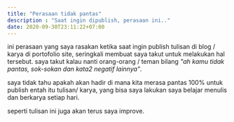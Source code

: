 ```yaml
---
title: "Perasaan tidak pantas"
description : "Saat ingin dipublish, perasaan ini.."
date: 2020-09-30T23:11:22+07:00
---
```


ini perasaan yang saya rasakan ketika saat ingin publish tulisan di blog / karya di portofolio site, seringkali membuat saya takut untuk melakukan hal tersebut. saya takut kalau nanti orang-orang / teman bilang _"ah kamu tidak pantas, sok-sokan dan kata2 negatif lainnya"_. 

saya tidak tahu apakah akan hadir di mana kita merasa pantas 100% untuk publish entah itu tulisan/ karya, yang bisa saya lakukan saya belajar menulis dan berkarya setiap hari. 

seperti tulisan ini juga akan terus saya improve.